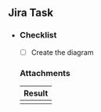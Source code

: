 ## Jira Task
- <!-- Tasks of Jira site>

### Description
<!--- Description about what have been done on this merge request, could include the objective of the jira ticket or some more technical detail of the merge requests (example: i had to do X thing on our redux store because of Y, i added a new utility function that makes Z, i choose to use X design pattern because of W) that will help who is reviewing to have a better understand about what you have done. -->

### Checklist
- [ ] Create the diagram <!-- Checklist for mark your changes -->


### Attachments
<!-- A screenshot, GIF or video about the new screen or component, if necessary. -->
<!-- Please add it inside the table to avoid the screenshots getting huge. -->

| Result |
| ------ |
| <!-- [Printscreen](Link) --> |
